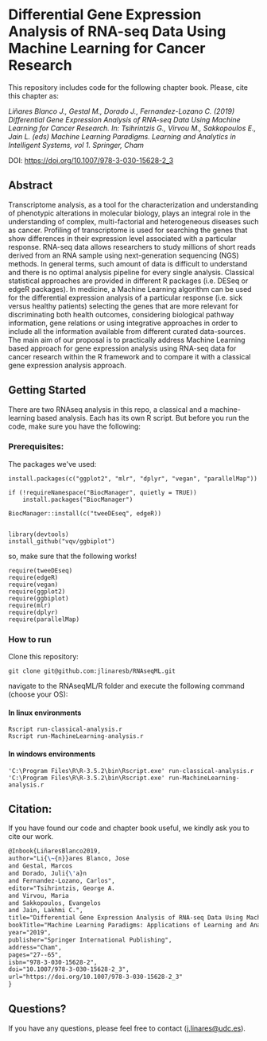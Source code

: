 # Differential Gene Expression Analysis of RNA-seq Data Using Machine Learning for Cancer Research

This repository includes code for the following chapter book. Please, cite this chapter as:

*Liñares Blanco J., Gestal M., Dorado J., Fernandez-Lozano C. (2019) Differential Gene Expression Analysis of RNA-seq Data Using Machine Learning for Cancer Research. In: Tsihrintzis G., Virvou M., Sakkopoulos E., Jain L. (eds) Machine Learning Paradigms. Learning and Analytics in Intelligent Systems, vol 1. Springer, Cham*

DOI: https://doi.org/10.1007/978-3-030-15628-2_3


## Abstract

Transcriptome analysis, as a tool for the characterization and understanding of phenotypic alterations in molecular biology, plays an integral role in the understanding of complex, multi-factorial and heterogeneous diseases such as cancer. Profiling of transcriptome is used for searching the genes that show differences in their expression level associated with a particular response. RNA-seq data allows researchers to study millions of short reads derived from an RNA sample using next-generation sequencing (NGS) methods. In general terms, such amount of data is difficult to understand and there is no optimal analysis pipeline for every single analysis. Classical statistical approaches are provided in different R packages (i.e. DESeq or edgeR packages). In medicine, a Machine Learning algorithm can be used for the differential expression analysis of a particular response (i.e. sick versus healthy patients) selecting the genes that are more relevant for discriminating both health outcomes, considering biological pathway information, gene relations or using integrative approaches in order to include all the information available from different curated data-sources. The main aim of our proposal is to practically address Machine Learning based approach for gene expression analysis using RNA-seq data for cancer research within the R framework and to compare it with a classical gene expression analysis approach.

## Getting Started

There are two RNAseq analysis in this repo, a classical and a machine-learning based analysis. Each has its own R script. But before you run the code, make sure you have the following:

### Prerequisites:

The packages we've used:

```{r}
install.packages(c("ggplot2", "mlr", "dplyr", "vegan", "parallelMap"))

if (!requireNamespace("BiocManager", quietly = TRUE))
    install.packages("BiocManager")

BiocManager::install(c("tweeDEseq", edgeR))


library(devtools)
install_github("vqv/ggbiplot")
```
so, make sure that the following works!

```{r}
require(tweeDEseq)
require(edgeR)
require(vegan)
require(ggplot2)
require(ggbiplot)
require(mlr)
require(dplyr)
require(parallelMap)
```


### How to run

Clone this repository:

```{bash}
git clone git@github.com:jlinaresb/RNAseqML.git
```

navigate to the RNAseqML/R folder and execute the following command (choose your OS):

#### In linux environments

```{bash}
Rscript run-classical-analysis.r
Rscript run-MachineLearning-analysis.r
```

#### In windows environments

```{bash}
'C:\Program Files\R\R-3.5.2\bin\Rscript.exe' run-classical-analysis.r
'C:\Program Files\R\R-3.5.2\bin\Rscript.exe' run-MachineLearning-analysis.r
```

## Citation:

If you have found our code and chapter book useful, we kindly ask you to cite our work.

```tex
@Inbook{LiñaresBlanco2019,
author="Li{\~{n}}ares Blanco, Jose
and Gestal, Marcos
and Dorado, Juli{\'a}n
and Fernandez-Lozano, Carlos",
editor="Tsihrintzis, George A.
and Virvou, Maria
and Sakkopoulos, Evangelos
and Jain, Lakhmi C.",
title="Differential Gene Expression Analysis of RNA-seq Data Using Machine Learning for Cancer Research",
bookTitle="Machine Learning Paradigms: Applications of Learning and Analytics in Intelligent Systems",
year="2019",
publisher="Springer International Publishing",
address="Cham",
pages="27--65",
isbn="978-3-030-15628-2",
doi="10.1007/978-3-030-15628-2_3",
url="https://doi.org/10.1007/978-3-030-15628-2_3"
}
```

## Questions?

If you have any questions, please feel free to contact (j.linares@udc.es).

